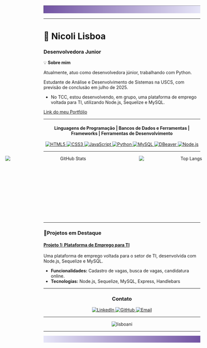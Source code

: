 ![Gradient Background](image-001.png)

---

# 👾 Nicoli Lisboa

### Desenvolvedora Junior

💡 **Sobre mim**

Atualmente, atuo como desenvolvedora júnior, trabalhando com Python.

Estudante de Análise e Desenvolvimento de Sistemas na USCS, com previsão de conclusão em julho de 2025.

- No TCC, estou desenvolvendo, em grupo, uma plataforma de emprego voltada para TI, utilizando Node.js, Sequelize e MySQL.

[Link do meu Portfólio](https://lisboani.github.io) 

---

<div align="center">

#### Linguagens de Programação | Bancos de Dados e Ferramentas | Frameworks | Ferramentas de Desenvolvimento

  <a href="https://developer.mozilla.org/en-US/docs/Web/HTML">
    <img src="https://img.shields.io/badge/HTML5-%237851A9?style=for-the-badge&logo=html5&logoColor=%23E34F26&labelColor=%23FFFFFF" alt="HTML5">
  </a>
  <a href="https://developer.mozilla.org/en-US/docs/Web/CSS">
    <img src="https://img.shields.io/badge/CSS3-%237851A9?style=for-the-badge&logo=css3&logoColor=%231572B6&labelColor=%23FFFFFF" alt="CSS3">
  </a>
  <a href="https://developer.mozilla.org/en-US/docs/Web/JavaScript">
    <img src="https://img.shields.io/badge/JavaScript-%237851A9?style=for-the-badge&logo=javascript&logoColor=%23F7DF1E&labelColor=%23FFFFFF" alt="JavaScript">
  </a>
  <a href="https://www.python.org/">
    <img src="https://img.shields.io/badge/Python-%237851A9?style=for-the-badge&logo=python&logoColor=%233776AB&labelColor=%23FFFFFF" alt="Python">
  </a>
  <a href="https://www.mysql.com/">
    <img src="https://img.shields.io/badge/MySQL-%237851A9?style=for-the-badge&logo=mysql&logoColor=%23005C84&labelColor=%23FFFFFF" alt="MySQL">
  </a>
  <a href="https://dbeaver.io/">
    <img src="https://img.shields.io/badge/DBeaver-%237851A9?style=for-the-badge&logo=dbeaver&logoColor=%235D6D7E&labelColor=%23FFFFFF" alt="DBeaver">
  </a>
  <a href="https://nodejs.org/">
    <img src="https://img.shields.io/badge/Node.js-%237851A9?style=for-the-badge&logo=node.js&logoColor=%23339933&labelColor=%23FFFFFF" alt="Node.js">
  </a>
</div>

---

<p align="center" style="display: flex; justify-content: center; gap: 10px;">
  <img 
    alt="GitHub Stats" 
    height="200" 
    width="420" 
    src="https://github-readme-stats.vercel.app/api?username=LisboaNi&show_icons=true&bg_color=0d1117&title_color=7851A9&icon_color=7851A9&text_color=ffffff&include_all_commits=true&locale=pt-br" 
  />
  <img 
    alt="Top Langs" 
    height="200" 
    width="320" 
    src="https://github-readme-stats.vercel.app/api/top-langs/?username=LisboaNi&bg_color=0d1117&title_color=7851A9&text_color=ffffff&layout=compact&custom_title=Tecnologias&langs_count=9" 
  />
</p>

---

### 👾Projetos em Destaque

#### [Projeto 1: Plataforma de Emprego para TI](https://github.com/LisboaNi/PIM_USCS_ITJOBS.git)
Uma plataforma de emprego voltada para o setor de TI, desenvolvida com Node.js, Sequelize e MySQL.
- **Funcionalidades:** Cadastro de vagas, busca de vagas, candidatura online.
- **Tecnologias:** Node.js, Sequelize, MySQL, Express, Handlebars

---

<div align="center">

### Contato

  <a href="https://www.linkedin.com/in/nicoli-g-r-lisboa-0a85a221a" target="_blank">
  <img src="https://img.shields.io/badge/-LinkedIn-7851A9?style=for-the-badge&logo=linkedin&logoColor=white&labelColor=7851A9" alt="LinkedIn">
  </a>
  <a href="https://github.com/LisboaNi" target="_blank">
    <img src="https://img.shields.io/badge/-GitHub-7851A9?style=for-the-badge&logo=github&logoColor=white" alt="GitHub">
  </a>
  <a href="mailto:nick.lisboa04@gmail.com" target="_blank">
    <img src="https://img.shields.io/badge/-Email-7851A9?style=for-the-badge&logo=gmail&logoColor=white" alt="Email">
  </a>
</div>

---

<p align="center">
  <img src="https://komarev.com/ghpvc/?username=lisboani&color=7851A9" alt="lisboani" />
</p>

---
![Gradient Background](image-002.png)
